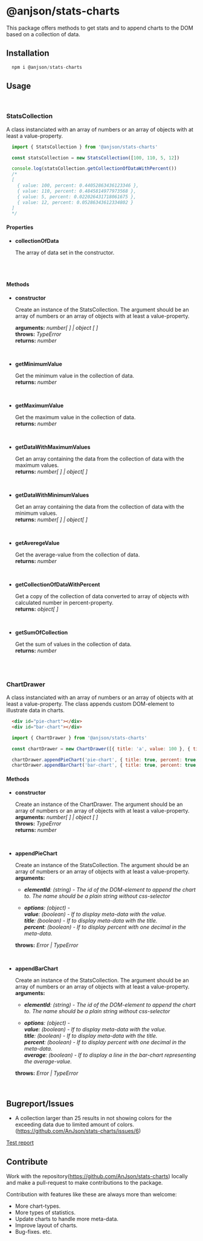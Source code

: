 # @anjson/stats-charts

This package offers methods to get stats and to append charts to the DOM based on a collection of data.

## Installation

```javascript
  npm i @anjson/stats-charts
```

## Usage

<br>

### **StatsCollection**

A class instanciated with an array of numbers or an array of objects with at least a value-property.

```javascript
  import { StatsCollection } from '@anjson/stats-charts'

  const statsCollection = new StatsCollection([100, 110, 5, 12])

  console.log(statsCollection.getCollectionOfDataWithPercent())
  /*
  [
    { value: 100, percent: 0.44052863436123346 },
    { value: 110, percent: 0.4845814977973568 }, 
    { value: 5, percent: 0.022026431718061675 }, 
    { value: 12, percent: 0.05286343612334802 }  
  ]
  */
```

#### Properties

* **collectionOfData**

  The array of data set in the constructor.

<br>

<br>

#### Methods

* **constructor**

  Create an instance of the StatsCollection. The argument should be an array of numbers or an array of objects with at least a value-property.

  **arguments:** *number[ ] | object [ ]* <br>
  **throws:** *TypeError* <br>
  **returns:** *number*

  <br>

* **getMinimumValue**

  Get the minimum value in the collection of data. <br>
  **returns:** *number*

  <br>

* **getMaximumValue**

  Get the maximum value in the collection of data. <br>
  **returns:** *number*

  <br>

* **getDataWithMaximumValues**

  Get an array containing the data from the collection of data with the maximum values. <br>
  **returns:** *number[ ] | object[ ]*

  <br>

* **getDataWithMinimumValues**

  Get an array containing the data from the collection of data with the minimum values. <br>
  **returns:** *number[ ] | object[ ]*

  <br>

* **getAveregeValue**

  Get the average-value from the collection of data. <br>
  **returns:** *number*

  <br>

* **getCollectionOfDataWithPercent**

  Get a copy of the collection of data converted to array of objects with calculated number in percent-property. <br>
  **returns:** *object[ ]*

  <br>

* **getSumOfCollection**

  Get the sum of values in the collection of data. <br>
  **returns:** *number*

  <br>

  <br>

### **ChartDrawer**

A class instanciated with an array of numbers or an array of objects with at least a value-property. The class appends custom DOM-element to illustrate data in charts.

```html
  <div id="pie-chart"></div>
  <div id="bar-chart"></div>
```

```javascript
  import { ChartDrawer } from '@anjson/stats-charts'

  const chartDrawer = new ChartDrawer([{ title: 'a', value: 100 }, { title: 'a', value: 110 }, { title: 'a', value: 5 }, { title: 'a', value: 12 }])

  chartDrawer.appendPieChart('pie-chart', { title: true, percent: true, value: true })
  chartDrawer.appendBarChart('bar-chart', { title: true, percent: true, value: true, average: true })
```

#### Methods

* **constructor**

  Create an instance of the ChartDrawer. The argument should be an array of numbers or an array of objects with at least a value-property. <br>
  **arguments:** *number[ ] | object [ ]* <br>
  **throws:** *TypeError* <br>
  **returns:** *number*

  <br>

* **appendPieChart**

  Create an instance of the StatsCollection. The argument should be an array of numbers or an array of objects with at least a value-property. <br>
  **arguments:** <br>

   *  *__elementId__: (string) - The id of the DOM-element to append the chart to. The name should be a plain string without css-selector*

    *  *__options__: (object) -* <br>
      *__value__: (boolean) - If to display meta-data with the value.* <br>
      *__title__: (boolean) - If to display meta-data with the title.* <br>
      *__percent__: (boolean) - If to display percent with one decimal in the meta-data.*

  **throws:** *Error | TypeError* <br>

<br>

* **appendBarChart**

  Create an instance of the StatsCollection. The argument should be an array of numbers or an array of objects with at least a value-property. <br>
  **arguments:** <br>

   *  *__elementId__: (string) - The id of the DOM-element to append the chart to. The name should be a plain string without css-selector*

    *  *__options__: (object) -* <br>
      *__value__: (boolean) - If to display meta-data with the value.* <br>
      *__title__: (boolean) - If to display meta-data with the title.* <br>
      *__percent__: (boolean) - If to display percent with one decimal in the meta-data.* <br>
      *__average__: (boolean) - If to display a line in the bar-chart representing the average-value.*

  **throws:** *Error | TypeError* <br>

<br>

## Bugreport/Issues

- A collection larger than 25 results in not showing colors for the exceeding data due to limited amount of colors. (https://github.com/AnJson/stats-charts/issues/6)

[Test report](https://github.com/AnJson/stats-charts/blob/main/testrapport.md)

## Contribute

Work with the repository(https://github.com/AnJson/stats-charts) locally and make a pull-request to make contributions to the package.

Contribution with features like these are always more than welcome:

* More chart-types.
* More types of statistics.
* Update charts to handle more meta-data.
* Improve layout of charts.
* Bug-fixes.
etc.

